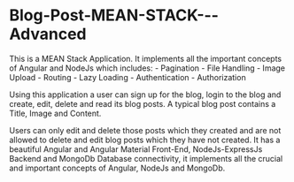 # Blog-Post-MEAN-STACK---Advanced
This is a MEAN Stack Application.
It implements all the important concepts of Angular and NodeJs which includes:
	- Pagination
	- File Handling
	- Image Upload
	- Routing
	- Lazy Loading
	- Authentication
	- Authorization

Using this application a user can sign up for the blog, login to the blog and create, edit, delete and read its blog posts. A typical blog post contains a Title, Image and Content.

Users can only edit and delete those posts which they created and are not allowed to delete and edit blog posts which they have not created.
It has a beautiful Angular and Angular Material Front-End, NodeJs-ExpressJs Backend and MongoDb Database connectivity, it implements all the crucial and important concepts of Angular, NodeJs and MongoDb.
 
